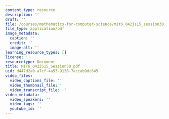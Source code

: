```yaml
---
content_type: resource
description: ''
draft: ''
file: /courses/mathematics-for-computer-science/mit6_042js15_session30.pdf
file_type: application/pdf
image_metadata:
  caption: ''
  credit: ''
  image-alt: ''
learning_resource_types: []
license: ''
resourcetype: Document
title: MIT6_042JS15_Session30.pdf
uid: d447d2a0-a7cf-4a53-9138-7accab9dc845
video_files:
  video_captions_file: ''
  video_thumbnail_file: ''
  video_transcript_file: ''
video_metadata:
  video_speakers: ''
  video_tags: ''
  youtube_id: ''
---
```

